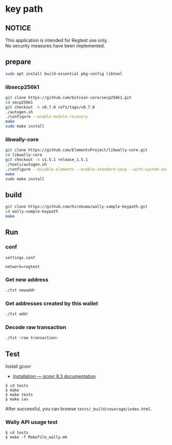 # key path

## NOTICE

This application is intended for Regtest use only.  
No security measures have been implemented.

## prepare

```bash
sudo apt install build-essential pkg-config libtool
```

### libsecp256k1

```bash
git clone https://github.com/bitcoin-core/secp256k1.git
cd secp256k1
git checkout -b v0.7.0 refs/tags/v0.7.0
./autogen.sh
./configure --enable-module-recovery
make
sudo make install
```

### libwally-core

```bash
git clone https://github.com/ElementsProject/libwally-core.git
cd libwally-core
git checkout -b v1.5.1 release_1.5.1
./tools/autogen.sh
./configure --disable-elements --enable-standard-secp --with-system-secp256k1
make
sudo make install
```

## build

```bash
git clone https://github.com/hirokuma/wally-sample-keypath.git
cd wally-sample-keypath
make
```

## Run

### conf

`settings.conf`

```file
network=regtest
```

### Get new address

```bash
./tst newaddr
```

### Get addresses created by this wallet

```bash
./tst addr
```

### Decode raw transaction

```bash
./tst <raw transaction>
```

## Test

Install gcovr

* [Installation — gcovr 8.3 documentation](https://gcovr.com/en/8.3/installation.html)

```shell
$ cd tests
$ make
$ make tests
$ make cov
```

After successful, you can browse `tests/_build/coverage/index.html`.

### Wally API usage test

```shell
$ cd tests
$ make -f Makefile_wally.mk
```

